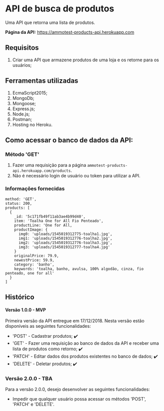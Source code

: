 # API de busca de produtos

Uma API que retorna uma lista de produtos. 

**Página da API:** https://ammotest-products-api.herokuapp.com

## Requisitos

1. Criar uma API que armazene produtos de uma loja e os retorne para os usuários;

## Ferramentas utilizadas

1. EcmaScript2015;
2. MongoDb;
3. Mongoose;
4. Express.js;
5. Node.js;
6. Postman;
7. Hosting no Heroku.

## Como acessar o banco de dados da API:

### Método 'GET'

1. Fazer uma requisição para a página `ammotest-products-api.herokuapp.com/products`.
2. Não é necessário login de usuário ou token para utilizar a API.

### Informações fornecidas

    method: 'GET',
    status: 200,
    products: [
      {
        _id: '5c171fb49f11ab3ae4b99d40',
        item: 'Toalha One for All Fio Penteado',
        productLine: 'One for All,
        productImage: {
          img0: 'uploads/1545019312775-toalha1.jpg',
          img1: 'uploads/1545019312776-toalha2.jpg',
          img2: 'uploads/1545019312776-toalha3.jpg', 
          img3: 'uploads/1545019312777-toalha4.jpg'
        }
        originalPrice: 79.9,
        newestPrice: 59.9,
        category: 'banho',
        keywords: 'toalha, banho, avulsa, 100% algodão, cinza, fio penteado, one for all'
      }
    ]

## Histórico

#### Versão 1.0.0 - MVP

Primeira versão da API entregue em 17/12/2018. Nesta versão estão disponíveis as seguintes funcionalidades:

- 'POST' - Cadastrar produtos; :heavy_check_mark:
- 'GET' - Fazer uma requisição ao banco de dados da API e receber uma lista de produtos como retorno; :heavy_check_mark: 
- 'PATCH' - Editar dados dos produtos existentes no banco de dados; :heavy_check_mark: 
- 'DELETE' - Deletar produtos; :heavy_check_mark: 

### Versão 2.0.0 - TBA

Para a versão 2.0.0, desejo desenvolver as seguintes funcionalidades:

- Impedir que qualquer usuário possa acessar os métodos 'POST', 'PATCH' e 'DELETE'.
